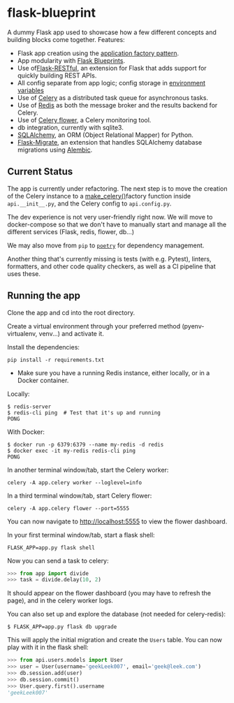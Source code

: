 flask-blueprint
===============

A dummy Flask app used to showcase how a few different concepts and building blocks come together. Features:

* Flask app creation using the [application factory pattern](https://flask.palletsprojects.com/en/2.2.x/patterns/appfactories/).
* App modularity with [Flask Blueprints](https://flask.palletsprojects.com/en/2.2.x/blueprints/).
* Use of[Flask-RESTful](https://flask-restful.readthedocs.io/en/latest/), an extension for Flask that adds support for quickly building REST APIs.
* All config separate from app logic; config storage in [environment variables](https://12factor.net/config)
* Use of [Celery](https://docs.celeryq.dev/en/stable/) as a distributed task queue for asynchronous tasks.
* Use of [Redis](https://docs.celeryq.dev/en/stable/getting-started/backends-and-brokers/redis.html) as both the message broker and the results backend for Celery.
* Use of [Celery flower](https://flower.readthedocs.io/en/latest/), a Celery monitoring tool.
* db integration, currently with sqlite3.
* [SQLAlchemy](https://www.sqlalchemy.org/), an ORM (Object Relational Mapper) for Python.
* [Flask-Migrate](https://github.com/miguelgrinberg/Flask-Migrate/blob/main/README.md), an extension that handles SQLAlchemy database migrations using [Alembic](https://alembic.sqlalchemy.org/en/latest/).

Current Status
--------------

The app is currently under refactoring. The next step is to move the creation of the Celery instance to a [make_celery()](https://flask.palletsprojects.com/en/2.2.x/patterns/celery/)factory function inside `api.__init__.py`, and the Celery config to `api.config.py`.

The dev experience is not very user-friendly right now.
We will move to docker-compose so that we don't have to manually start and manage all the different services (Flask, redis, flower, db...)

We may also move from `pip` to [`poetry`](https://python-poetry.org/docs/) for dependency management.

Another thing that's currently missing is tests (with e.g. Pytest), linters, formatters, and other code quality checkers, as well as a CI pipeline that uses these.

Running the app
---------------

Clone the app and cd into the root directory.

Create a virtual environment through your preferred method (pyenv-virtualenv, venv...) and activate it.

Install the dependencies:

    pip install -r requirements.txt

* Make sure you have a running Redis instance, either locally, or in a Docker container.

Locally:

    $ redis-server
    $ redis-cli ping  # Test that it's up and running
    PONG

With Docker:

    $ docker run -p 6379:6379 --name my-redis -d redis
    $ docker exec -it my-redis redis-cli ping
    PONG

In another terminal window/tab, start the Celery worker:

    celery -A app.celery worker --loglevel=info

In a third terminal window/tab, start Celery flower:

    celery -A app.celery flower --port=5555

You can now navigate to <http://localhost:5555> to view the flower dashboard.

In your first terminal window/tab, start a flask shell:

    FLASK_APP=app.py flask shell

Now you can send a task to celery:

```python
>>> from app import divide
>>> task = divide.delay(10, 2)
```

It should appear on the flower dashboard (you may have to refresh the page), and in the celery worker logs.

You can also set up and explore the database (not needed for celery-redis):

    $ FLASK_APP=app.py flask db upgrade

This will apply the initial migration and create the `Users` table. You can now play with it in the flask shell:

```python
>>> from api.users.models import User
>>> user = User(username='geekLeek007', email='geek@leek.com')
>>> db.session.add(user)
>>> db.session.commit()
>>> User.query.first().username
'geekLeek007'
```